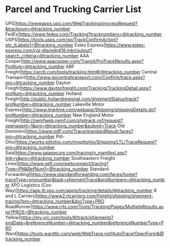 # Parcel and Trucking Carrier List

UPS|https://wwwapps.ups.com/WebTracking/processRequest?&tracknum=@tracking_number  
FedEx|https://www.fedex.com/Tracking?tracknumbers=@tracking_number  
USPS|https://tools.usps.com/go/TrackConfirmAction?qtc_tLabels1=@tracking_number
Estes Express|https://www.estes-express.com/cgi-dta/edn419.mbr/output?search_criteria=@tracking_number
AAA Cooper|http://www.aaacooper.com/Transit/ProTrackResults.aspx?ProNum=@tracking_number
ABF Freight|https://arcb.com/tools/tracking.html#/@tracking_number
Central Transport|http://www.gocentraltransport.com/Confirm/trace.aspx?pro=@tracking_number
Dayton Freight|https://www.daytonfreight.com/Tracking/TrackingDetail.aspx?proNum=@tracking_number
Holland Freight|http://public.hollandregional.com/shipmentStatus/track?proNumber=@tracking_number
Lakeville Motor Express|http://www.lme4me.com/webapp/Shipping/shippingDetails.do?proNumber=@tracking_number
New England Motor Freight|http://nemfweb.nemf.com/shptrack.nsf/request?openagent=1&pro=@tracking_number&submit=Track
Old Dominion|https://www.odfl.com/Trace/standardResult.faces?pro=@tracking_number
Pitt-Ohio|https://works.pittohio.com/mypittohio/Shipping/LTL/TraceRequest?pro=@tracking_number
Saia|https://www.saiasecure.com/tracing/n_manifest.asp?link=y&pro=@tracking_number
Southeastern Freight Lines|https://www.sefl.com/webconnect/tracing?Type=PN&RefNum1=@tracking_number
Standard Forwarding|https://www.standardforwarding.com/faces/home?traceType=pronumber&task=shipmentTrace&proNumbers=@tracking_number
XPO Logistics (Con Way)|https://app.ltl.xpo.com/appjs/tracking/details/@tracking_number
R and L Carriers|https://www2.rlcarriers.com/freight/shipping/shipment-tracing?pro=@tracking_number&docType=PRO
RoadRunner|https://www.rrts.com/Tools/Tracking/Pages/MultipleResults.aspx?PROS=@tracking_number
Yellow|https://my.yrc.com/tools/#/track/shipments?endDate=&referenceNumber=@tracking_number&referenceNumberType=PRO
Ward|https://tools.wardtlc.com/web/WebTrace.nsf/AutoTrace!OpenForm&@tracking_number

